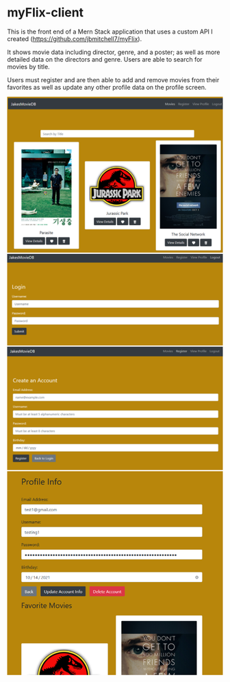 # myFlix-client
This is the front end of a Mern Stack application that uses a custom API I created (https://github.com/jbmitchell7/myFlix).

It shows movie data including director, genre, and a poster; as well as more detailed data on the directors and genre. Users are able to search for movies by title.

Users must register and are then able to add and remove movies from their favorites as well as update any other profile data on the profile screen.

![image of login screen](https://github.com/jbmitchell7/myFlix-client/blob/main/src/img/movies.png)
![image of login screen](https://github.com/jbmitchell7/myFlix-client/blob/main/src/img/login.png)
![image of login screen](https://github.com/jbmitchell7/myFlix-client/blob/main/src/img/register.png)
![image of login screen](https://github.com/jbmitchell7/myFlix-client/blob/main/src/img/profile.png)